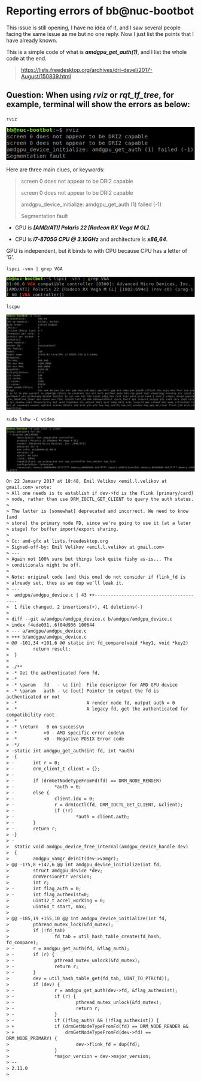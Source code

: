 # Reporting errors of bb@nuc-bootbot

This issue is still opening, I have no idea of it, and I saw several people facing the same issue as me but no one reply. Now I just list the points that I have already known.

This is a simple code of what is ***amdgpu_get_auth(1)***, and I list the whole code at the end.
> https://lists.freedesktop.org/archives/dri-devel/2017-August/150839.html

## Question: When using *rviz* or *rqt_tf_tree*, for example, terminal will show the errors as below:
    rviz
![image](https://github.com/Arcohyp/notes/blob/main/problem/pic/Screenshot%20from%202023-08-31%2008-57-21.png)

Here are three main clues, or keywords:

> screen 0 does not appear to be DRI2 capable
>
> screen 0 does not appear to be DRI2 capable
> 
> amdgpu_device_initialize: amdgpu_get_auth (1) failed (-1)
>
> Segmentation fault

- GPU is ***[AMD/ATI] Polaris 22 [Radeon RX Vega M GL]***. 

- CPU is ***i7-8705G CPU @ 3.10GHz*** and architecture is ***x86_64***.

GPU is independent, but it binds to with CPU because CPU has a letter of ‘G’.

    lspci -vnn | grep VGA
![image](https://github.com/Arcohyp/notes/blob/main/problem/pic/Screenshot%20from%202023-08-31%2008-59-09.png)

    lscpu
![image](https://github.com/Arcohyp/notes/blob/main/problem/pic/Screenshot%20from%202023-08-31%2008-59-33.png)

    sudo lshw -C video
![image](https://github.com/Arcohyp/notes/blob/main/problem/pic/Screenshot%20from%202023-08-31%2009-14-11.png)

    On 22 January 2017 at 18:48, Emil Velikov <emil.l.velikov at gmail.com> wrote:
    > All one needs is to establish if dev->fd is the flink (primary/card)
    > node, rather than use DRM_IOCTL_GET_CLIENT to query the auth status.
    >
    > The latter is [somewhat] deprecated and incorrect. We need to know [and
    > store] the primary node FD, since we're going to use it [at a later
    > stage] for buffer import/export sharing.
    >
    > Cc: amd-gfx at lists.freedesktop.org
    > Signed-off-by: Emil Velikov <emil.l.velikov at gmail.com>
    > ---
    > Again not 100% sure but things look quite fishy as-is... The
    > conditionals might be off.
    >
    > Note: original code [and this one] do not consider if flink_fd is
    > already set, thus as we dup we'll leak it.
    > ---
    >  amdgpu/amdgpu_device.c | 43 ++-----------------------------------------
    >  1 file changed, 2 insertions(+), 41 deletions(-)
    >
    > diff --git a/amdgpu/amdgpu_device.c b/amdgpu/amdgpu_device.c
    > index f4ede031..6f04d936 100644
    > --- a/amdgpu/amdgpu_device.c
    > +++ b/amdgpu/amdgpu_device.c
    > @@ -101,34 +101,6 @@ static int fd_compare(void *key1, void *key2)
    >         return result;
    >  }
    >
    > -/**
    > -* Get the authenticated form fd,
    > -*
    > -* \param   fd   - \c [in]  File descriptor for AMD GPU device
    > -* \param   auth - \c [out] Pointer to output the fd is authenticated or not
    > -*                          A render node fd, output auth = 0
    > -*                          A legacy fd, get the authenticated for compatibility root
    > -*
    > -* \return   0 on success\n
    > -*          >0 - AMD specific error code\n
    > -*          <0 - Negative POSIX Error code
    > -*/
    > -static int amdgpu_get_auth(int fd, int *auth)
    > -{
    > -       int r = 0;
    > -       drm_client_t client = {};
    > -
    > -       if (drmGetNodeTypeFromFd(fd) == DRM_NODE_RENDER)
    > -               *auth = 0;
    > -       else {
    > -               client.idx = 0;
    > -               r = drmIoctl(fd, DRM_IOCTL_GET_CLIENT, &client);
    > -               if (!r)
    > -                       *auth = client.auth;
    > -       }
    > -       return r;
    > -}
    > -
    >  static void amdgpu_device_free_internal(amdgpu_device_handle dev)
    >  {
    >         amdgpu_vamgr_deinit(dev->vamgr);
    > @@ -175,8 +147,6 @@ int amdgpu_device_initialize(int fd,
    >         struct amdgpu_device *dev;
    >         drmVersionPtr version;
    >         int r;
    > -       int flag_auth = 0;
    > -       int flag_authexist=0;
    >         uint32_t accel_working = 0;
    >         uint64_t start, max;
    >
    > @@ -185,19 +155,10 @@ int amdgpu_device_initialize(int fd,
    >         pthread_mutex_lock(&fd_mutex);
    >         if (!fd_tab)
    >                 fd_tab = util_hash_table_create(fd_hash, fd_compare);
    > -       r = amdgpu_get_auth(fd, &flag_auth);
    > -       if (r) {
    > -               pthread_mutex_unlock(&fd_mutex);
    > -               return r;
    > -       }
    >         dev = util_hash_table_get(fd_tab, UINT_TO_PTR(fd));
    >         if (dev) {
    > -               r = amdgpu_get_auth(dev->fd, &flag_authexist);
    > -               if (r) {
    > -                       pthread_mutex_unlock(&fd_mutex);
    > -                       return r;
    > -               }
    > -               if ((flag_auth) && (!flag_authexist)) {
    > +               if (drmGetNodeTypeFromFd(fd) == DRM_NODE_RENDER &&
    > +                   drmGetNodeTypeFromFd(dev->fd) == DRM_NODE_PRIMARY) {
    >                         dev->flink_fd = dup(fd);
    >                 }
    >                 *major_version = dev->major_version;
    > --
    > 2.11.0
    >
